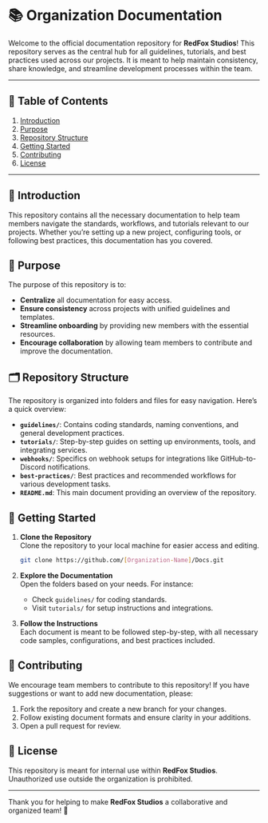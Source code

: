 # 📚 Organization Documentation

Welcome to the official documentation repository for **RedFox Studios**! This repository serves as the central hub for all guidelines, tutorials, and best practices used across our projects. It is meant to help maintain consistency, share knowledge, and streamline development processes within the team.

---

## 📖 Table of Contents

1. [Introduction](#introduction)
2. [Purpose](#purpose)
3. [Repository Structure](#repository-structure)
4. [Getting Started](#getting-started)
5. [Contributing](#contributing)
6. [License](#license)

---

## 📝 Introduction

This repository contains all the necessary documentation to help team members navigate the standards, workflows, and tutorials relevant to our projects. Whether you’re setting up a new project, configuring tools, or following best practices, this documentation has you covered.

## 🎯 Purpose

The purpose of this repository is to:

- **Centralize** all documentation for easy access.
- **Ensure consistency** across projects with unified guidelines and templates.
- **Streamline onboarding** by providing new members with the essential resources.
- **Encourage collaboration** by allowing team members to contribute and improve the documentation.

## 🗂️ Repository Structure

The repository is organized into folders and files for easy navigation. Here’s a quick overview:

- **`guidelines/`**: Contains coding standards, naming conventions, and general development practices.
- **`tutorials/`**: Step-by-step guides on setting up environments, tools, and integrating services.
- **`webhooks/`**: Specifics on webhook setups for integrations like GitHub-to-Discord notifications.
- **`best-practices/`**: Best practices and recommended workflows for various development tasks.
- **`README.md`**: This main document providing an overview of the repository.

## 🚀 Getting Started

1. **Clone the Repository**  
   Clone the repository to your local machine for easier access and editing.
   ```bash
   git clone https://github.com/[Organization-Name]/Docs.git
   ```

2. **Explore the Documentation**  
   Open the folders based on your needs. For instance:
   - Check `guidelines/` for coding standards.
   - Visit `tutorials/` for setup instructions and integrations.

3. **Follow the Instructions**  
   Each document is meant to be followed step-by-step, with all necessary code samples, configurations, and best practices included.

## 🤝 Contributing

We encourage team members to contribute to this repository! If you have suggestions or want to add new documentation, please:

1. Fork the repository and create a new branch for your changes.
2. Follow existing document formats and ensure clarity in your additions.
3. Open a pull request for review.

## 📄 License

This repository is meant for internal use within **RedFox Studios**. Unauthorized use outside the organization is prohibited.

---

Thank you for helping to make **RedFox Studios** a collaborative and organized team! 🦊
